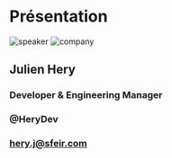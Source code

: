 <!-- .slide: class="speaker-slide" -->

# Présentation

![speaker](./assets/images/speakers/JHE.jpg)
![company](./assets/images/logo_sfeir_bleu_orange.png)

<h2>Julien <span> Hery</span></h2>

### Developer & Engineering Manager

<!-- .element: class="icon-rule icon-first" -->

### @HeryDev

<!-- .element: class="icon-second" -->

### hery.j@sfeir.com

<!-- .element: class="icon-third" -->
